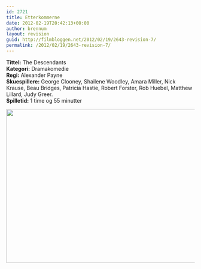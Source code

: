 ```yaml
---
id: 2721
title: Etterkommerne
date: 2012-02-19T20:42:13+00:00
author: brennum
layout: revision
guid: http://filmbloggen.net/2012/02/19/2643-revision-7/
permalink: /2012/02/19/2643-revision-7/
---
```

**Tittel:** The Descendants  
**Kategori:** Dramakomedie  
**Regi:** Alexander Payne  
**Skuespillere:** George Clooney, Shailene Woodley, Amara Miller, Nick Krause, Beau Bridges, Patricia Hastie, Robert Forster, Rob Huebel, Matthew Lillard, Judy Greer.  
**Spilletid:** 1 time og 55 minutter

<a href="http://filmbloggen.net/?attachment_id=2715" rel="attachment wp-att-2715"><img class="alignnone size-large wp-image-2715" src="http://filmbloggen.net/wp-content/uploads//2012/02/THE_DESCENDANTS-620x410.jpg" alt="" width="620" height="410" /></a>

&nbsp;